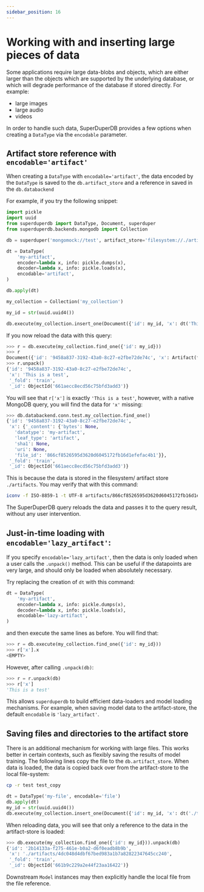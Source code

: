 ```yaml
---
sidebar_position: 16
---
```


# Working with and inserting large pieces of data

Some applications require large data-blobs and objects, which are either larger than the objects which are supported by the underlying database, or which will degrade performance of the database if stored directly. For example:

- large images
- large audio
- videos

In order to handle such data, SuperDuperDB provides a few options when 
creating a `DataType` via the `encodable` parameter.

## Artifact store reference with `encodable='artifact'`

When creating a `DataType` with `encodable='artifact'`, 
the data encoded by the `DataType` is saved to the `db.artifact_store` 
and a reference in saved in the `db.databackend`

For example, if you try the following snippet:

```python
import pickle
import uuid
from superduperdb import DataType, Document, superduper
from superduperdb.backends.mongodb import Collection

db = superduper('mongomock://test', artifact_store='filesystem://./artifacts')

dt = DataType(
    'my-artifact',
    encoder=lambda x, info: pickle.dumps(x),
    decoder=lambda x, info: pickle.loads(x),
    encodable='artifact',
)

db.apply(dt)

my_collection = Collection('my_collection')

my_id = str(uuid.uuid4())

db.execute(my_collection.insert_one(Document({'id': my_id, 'x': dt('This is a test')})))
```

If you now reload the data with this query:

```python
>>> r = db.execute(my_collection.find_one({'id': my_id}))
>>> r
Document({'id': '9458a837-3192-43a0-8c27-e2fbe72de74c', 'x': Artifact(file_id='866cf8526595d3620d6045172fb16d1efefac4b1', datatype=DataType(identifier='my-artifact', encoder=<function <lambda> at 0x15739e700>, decoder=<function <lambda> at 0x15739e520>, info=None, shape=None, directory=None, encodable='artifact', bytes_encoding=<BytesEncoding.BYTES: 'Bytes'>, media_type=None), uri=None, sha1=None, x='This is a test', artifact=False), '_fold': 'train', '_id': ObjectId('661aecc8ecd56c75bfd3add3')})
>>> r.unpack()
{'id': '9458a837-3192-43a0-8c27-e2fbe72de74c',
 'x': 'This is a test',
 '_fold': 'train',
 '_id': ObjectId('661aecc8ecd56c75bfd3add3')}
```

You will see that `r['x']` is exactly `'This is a test'`, however, 
with a native MongoDB query, you will find the data for `'x'` missing:

```python
>>> db.databackend.conn.test.my_collection.find_one() 
{'id': '9458a837-3192-43a0-8c27-e2fbe72de74c',
 'x': {'_content': {'bytes': None,
   'datatype': 'my-artifact',
   'leaf_type': 'artifact',
   'sha1': None,
   'uri': None,
   'file_id': '866cf8526595d3620d6045172fb16d1efefac4b1'}},
 '_fold': 'train',
 '_id': ObjectId('661aecc8ecd56c75bfd3add3')}
```

This is because the data is stored in the filesystem/ artifact store `./artifacts`.
You may verify that with this command:

```bash
iconv -f ISO-8859-1 -t UTF-8 artifacts/866cf8526595d3620d6045172fb16d1efefac4b1
```

The SuperDuperDB query reloads the data and passes it to the query result, 
without any user intervention.

## Just-in-time loading with `encodable='lazy_artifact'`:

If you specify `encodable='lazy_artifact'`, then the data 
is only loaded when a user calls the `.unpack()` method.
This can be useful if the datapoints are very large, 
and should only be loaded when absolutely necessary.

Try replacing the creation of `dt` with this command:

```python
dt = DataType(
    'my-artifact',
    encoder=lambda x, info: pickle.dumps(x),
    decoder=lambda x, info: pickle.loads(x),
    encodable='lazy-artifact',
)
```

and then execute the same lines as before.
You will find that:

```python
>>> r = db.execute(my_collection.find_one({'id': my_id}))
>>> r['x'].x
<EMPTY>
```

However, after calling `.unpack(db)`:

```python
>>> r = r.unpack(db)
>>> r['x']
'This is a test'
```

This allows `superduperdb` to build efficient data-loaders and model loading mechanisms.
For example, when saving model data to the artifact-store, the default `encodable` is `'lazy_artifact'`.

## Saving files and directories to the artifact store

There is an additional mechanism for working with large files. This works 
better in certain contexts, such as flexibly saving the results of model training.
The following lines copy the file to the `db.artifact_store`.
When data is loaded, the data is copied back over from the artifact-store to 
the local file-system:

```bash
cp -r test test_copy
```

```python
dt = DataType('my-file', encodable='file')
db.apply(dt)
my_id = str(uuid.uuid4())
db.execute(my_collection.insert_one(Document({'id': my_id, 'x': dt('./test_copy')})))
```

When reloading data, you will see that only a reference to the data in the artifact-store
is loaded:

```python
>>> db.execute(my_collection.find_one({'id': my_id})).unpack(db)
{'id': '2b14133a-f275-461e-b0a2-d6f0eadb8b9b',
 'x': './artifacts/4dc048d4dbf67bed983a1b7a82822347645cc240',
 '_fold': 'train',
 '_id': ObjectId('661b9c229a2e44f23aa16422')}
```

Downstream `Model` instances may then explicitly handle the local file from the file 
reference.